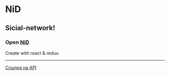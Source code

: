# NiD

## Sicial-network!

### Open [NiD](https://nid.ashyrov.ru/)

Create with react & redux.

---

[Ссылка на API](https://social-network.samuraijs.com/docs)
